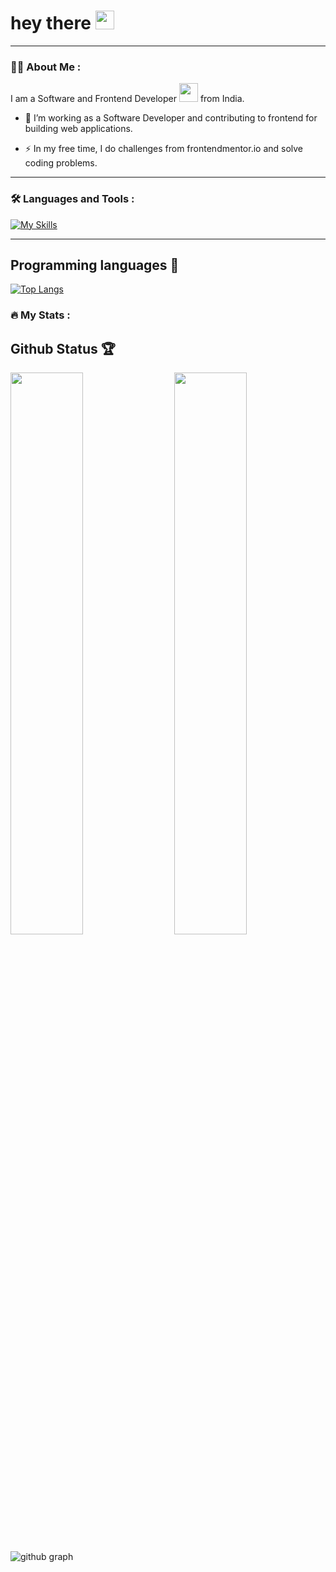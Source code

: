 

<h1>
  hey there
  <img src="https://media.giphy.com/media/hvRJCLFzcasrR4ia7z/giphy.gif" width="30px"/>
</h1>

---

### :woman_technologist: About Me :

I am a Software and Frontend Developer <img src="https://media.giphy.com/media/WUlplcMpOCEmTGBtBW/giphy.gif" width="30"> from India.

- :telescope: I’m working as a Software Developer and contributing to frontend for building web applications.

- :zap: In my free time, I do challenges from frontendmentor.io and solve coding problems.

---

### :hammer_and_wrench: Languages and Tools :

[![My Skills](https://skillicons.dev/icons?i=html,css,react,redux,sass,nodejs,js,nextjs,tailwind,ts,express,firebase)](https://skillicons.dev)

---

## Programming languages 🌟

[![Top Langs](https://github-readme-stats.vercel.app/api/top-langs/?username=Itskrish01&theme=react)](https://github.com/Itskrish01/github-readme-stats)



### :fire: My Stats :

## Github Status 🏆

<img  src="https://github-stats-lemon.vercel.app/api?username=Itskrish01&show_icons=true&hide_border=true&theme=react" width="48%" align="right" >
<img  src="https://github-readme-streak-stats.herokuapp.com/?user=Itskrish01&theme=react" width="48%" >
<br>

![github graph](https://github-readme-activity-graph.vercel.app/graph?username=Itskrish01&theme=react-dark)
<br>
